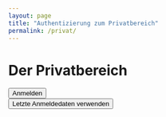 ```yaml
---
layout: page
title: "Authentizierung zum Privatbereich"
permalink: /privat/
---
```


<script>
  function Anmelden () {
    let Passwort = 'fam-chiarcos.1234';
    let Eingabe = window.prompt('Passwort erforderlich');

    if (Eingabe != Passwort) {
        alert('Passwort ist Falsch!');
        document.cookie = Eingabe
    } else {
        document.cookie = Eingabe
        location.href = '/privat/open';
    }
    
  }
  
  function CookieLogIn () {
    if (document.cookie == 'fam-chiarcos.1234'){
      location.href = '/privat/open/'
    }
    else {
      alert('Falsches Passwort.')
    }
    
  }
</script>

# Der Privatbereich

<input type="button" value="Anmelden" onclick="Anmelden()"/><br>
<input type="button" value="Letzte Anmeldedaten verwenden" onclick="CookieLogIn()"/>

